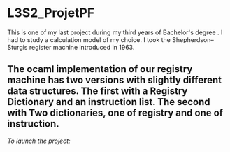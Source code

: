 # L3S2_ProjetPF

This is one of my last project during my third years of Bachelor's degree . I had to study a calculation model of my choice. I took the Shepherdson–Sturgis register machine introduced in 1963.

The ocaml implementation of our registry machine has two versions with slightly different data structures. The first with a Registry Dictionary and an instruction list. The second with Two dictionaries, one of registry and one of instruction.
---------------------------------------------------------------------------------------------------

_To launch the project:_
